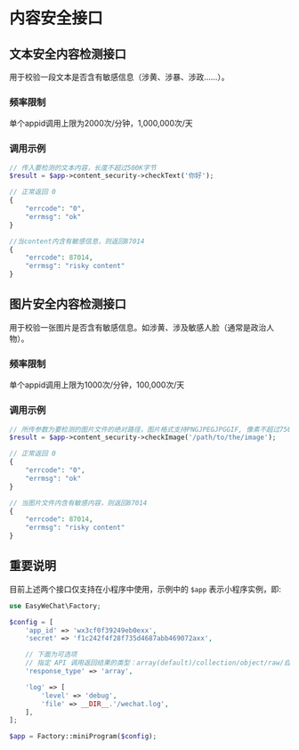# 内容安全接口

## 文本安全内容检测接口

用于校验一段文本是否含有敏感信息（涉黄、涉暴、涉政……）。

### 频率限制

单个appid调用上限为2000次/分钟，1,000,000次/天

### 调用示例

```php
// 传入要检测的文本内容，长度不超过500K字节
$result = $app->content_security->checkText('你好');

// 正常返回 0
{
    "errcode": "0",
    "errmsg": "ok"
}

//当content内含有敏感信息，则返回87014
{
    "errcode": 87014,
    "errmsg": "risky content"
}
```

## 图片安全内容检测接口

用于校验一张图片是否含有敏感信息。如涉黄、涉及敏感人脸（通常是政治人物）。

### 频率限制

单个appid调用上限为1000次/分钟，100,000次/天

### 调用示例

```php
// 所传参数为要检测的图片文件的绝对路径，图片格式支持PNGJPEGJPGGIF, 像素不超过750x1334
$result = $app->content_security->checkImage('/path/to/the/image');

// 正常返回 0
{
    "errcode": "0",
    "errmsg": "ok"
}

// 当图片文件内含有敏感内容，则返回87014
{
    "errcode": 87014,
    "errmsg": "risky content"
}
```

## 重要说明

目前上述两个接口仅支持在小程序中使用，示例中的 `$app` 表示小程序实例，即:

```php
use EasyWeChat\Factory;

$config = [
    'app_id' => 'wx3cf0f39249eb0exx',
    'secret' => 'f1c242f4f28f735d4687abb469072axx',

    // 下面为可选项
    // 指定 API 调用返回结果的类型：array(default)/collection/object/raw/自定义类名
    'response_type' => 'array',

    'log' => [
        'level' => 'debug',
        'file' => __DIR__.'/wechat.log',
    ],
];

$app = Factory::miniProgram($config);
```